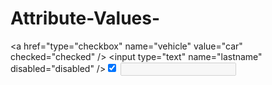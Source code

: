 # Attribute-Values-
&lt;a href="type="checkbox" name="vehicle" value="car" checked="checked" /> &lt;input type="text" name="lastname" disabled="disabled" /><input type="checkbox" name="vehicle" value="car" checked />
<input type="text" name="lastname" disabled />
